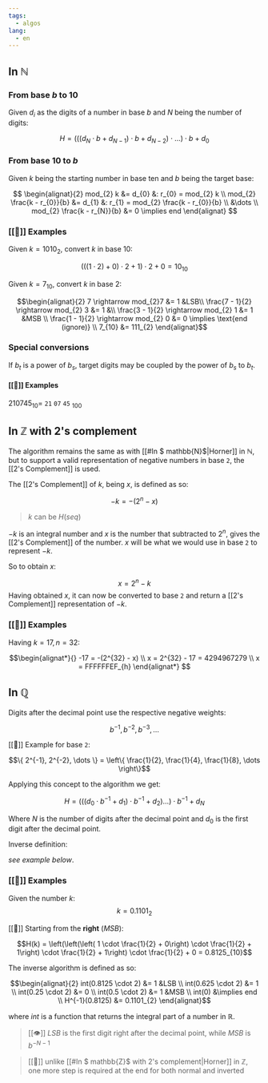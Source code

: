 ```yaml
---
tags:
  - algos
lang:
  - en
---
```


## In $\mathbb{N}$

### From base $b$ to $10$

Given $d_{i}$ as the digits of a number in base $b$ and $N$ being the number of digits:

$$H = (((d_{N} \cdot b + d_{N - 1}) \cdot b + d_{N-2}) \cdot \dots) \cdot b + d_{0}$$

### From base $10$ to $b$

Given $k$ being the starting number in base ten and $b$ being the target base:

$$
\begin{alignat}{2}
mod_{2} k &= d_{0} &: r_{0} = mod_{2} k \\
mod_{2} \frac{k - r_{0}}{b} &= d_{1} &: r_{1} = mod_{2} \frac{k - r_{0}}{b} \\
&\dots \\
mod_{2} \frac{k - r_{N}}{b} &= 0 \implies end
\end{alignat}
$$

### [[🔎]] Examples

Given $k=1010_{2}$, convert $k$ in base $10$:

$$(((1 \cdot 2) + 0) \cdot 2 + 1) \cdot 2 + 0 = 10_{10}$$

Given $k=7_{10}$, convert $k$ in base 2:

$$\begin{alignat}{2}
7 \rightarrow mod_{2}7 &= 1 &LSB\\
\frac{7 - 1}{2} \rightarrow mod_{2} 3 &= 1 &\\
\frac{3 - 1}{2} \rightarrow mod_{2} 1 &= 1 &MSB \\
\frac{1 - 1}{2} \rightarrow mod_{2} 0 &= 0 \implies \text{end (ignore)} \\
7_{10} &= 111_{2}
\end{alignat}$$
### Special conversions

If $b_{t}$ is a power of $b_{s}$, target digits may be coupled by the power of $b_s$ to $b_t$.

#### [[🔎]] Examples

$210745_{10} =$ `21` `07` `45` $_{100}$

## In $\mathbb{Z}$ with 2's complement

The algorithm remains the same as with [[#In $ mathbb{N}$|Horner]] in $\mathbb{N}$, but to support a valid representation of negative numbers in base `2`, the [[2's Complement]] is used.

The [[2's Complement]] of $k$, being $x$, is defined as so:

$$-k = -(2^n - x)$$

> $k$ can be $H(seq)$

$-k$ is an integral number and $x$ is the number that subtracted to $2^n$, gives the [[2's Complement]] of the number. $x$ will be what we would use in base `2` to represent $-k$.

So to obtain $x$:

$$x = 2^n - k$$
Having obtained $x$, it can now be converted to base `2` and return a [[2's Complement]] representation of $-k$.

### [[🔎]] Examples

Having $k=17, n=32$:

$$\begin{alignat*}{}
-17 = -(2^{32} - x) \\
x = 2^{32} - 17 = 4294967279 \\
x = FFFFFFEF_{h}
\end{alignat*} $$

## In $\mathbb{Q}$ 

Digits after the decimal point use the respective negative weights:

$$b^{-1},b^{-2},b^{-3},\dots$$

[[🔎]] Example for base `2`:

$$\{ 2^{-1}, 2^{-2}, \dots \} = \left\{  \frac{1}{2}, \frac{1}{4}, \frac{1}{8}, \dots \right\}$$

Applying this concept to the algorithm we get:

$$H = \left( \left( \left( d_{0} \cdot b^{-1} + d_{1} \right) \cdot b^{-1} + d_{2} \right) \dots \right) \cdot b^{-1} + d_{N}$$

Where $N$ is the number of digits after the decimal point and $d_{0}$ is the first digit after the decimal point.

Inverse definition:

_see example below_.

### [[🔎]] Examples

Given the number $k$:
$$k = 0.1101_{2}$$

[[🚨]] Starting from the **right** ($MSB$):

$$H(k) = \left(\left(\left( 1 \cdot \frac{1}{2} + 0\right) \cdot \frac{1}{2} + 1\right) \cdot \frac{1}{2} + 1\right) \cdot \frac{1}{2} + 0 = 0.8125_{10}$$

The inverse algorithm is defined as so:

$$\begin{alignat}{2}
int(0.8125 \cdot 2) &= 1 &LSB \\
int(0.625 \cdot 2) &= 1 \\
int(0.25 \cdot 2) &= 0 \\
int(0.5 \cdot 2) &= 1 &MSB \\
int(0) &\implies end \\
H^{-1}(0.8125) &= 0.1101_{2}
\end{alignat}$$

where $int$ is a function that returns the integral part of a number in $\mathbb{R}$.

> [[👁️]] $LSB$ is the first digit right after the decimal point, while $MSB$ is $b^{-N-1}$

> [[🚨]] unlike [[#In $ mathbb{Z}$ with 2's complement|Horner]] in $\mathbb{Z}$, one more step is required at the end for both normal and inverted

